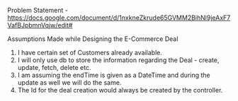 Problem Statement - https://docs.google.com/document/d/1nxkneZkrude65GVMM2BihNl9jeAxF7VafBJpbmnVqjw/edit#

Assumptions Made while Designing the E-Commerce Deal
1. I have certain set of Customers already available.
2. I will only use db to store the information regarding the Deal - create, update, fetch, delete etc.
3. I am assuming the endTime is given as a DateTime and during the update as well we will do the same.
4. The Id for the deal creation would always be created by the controller.